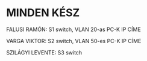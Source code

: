 # MINDEN KÉSZ
FALUSI RAMÓN: S1 switch, VLAN 20-as PC-K IP CÍME

VARGA VIKTOR: S2 switch, VLAN 50-es PC-K IP CÍME

SZILÁGYI LEVENTE: S3 switch

